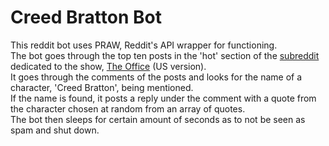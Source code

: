 # Creed Bratton Bot

This reddit bot uses PRAW, Reddit's API wrapper for functioning. <br>
The bot goes through the top ten posts in the 'hot' section of the [subreddit](https://www.reddit.com/r/DunderMifflin/) dedicated to the show, [The Office](https://en.wikipedia.org/wiki/The_Office_(American_TV_series)) (US version). <br>
It goes through the comments of the posts and looks for the name of a character, 'Creed Bratton', being mentioned. <br>
If the name is found, it posts a reply under the comment with a quote from the character chosen at random from an array of quotes. <br>
The bot then sleeps for certain amount of seconds as to not be seen as spam and shut down. <br>

